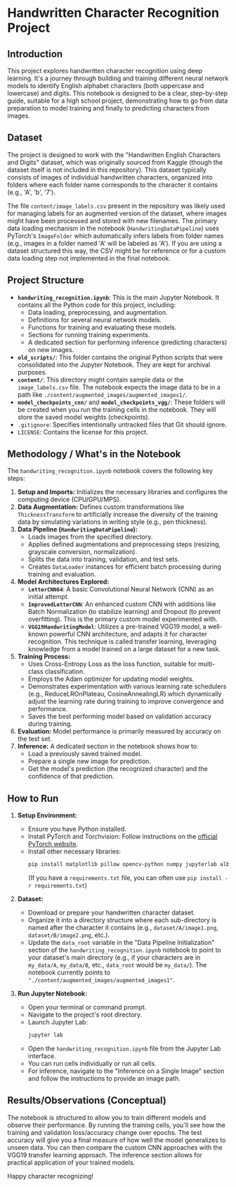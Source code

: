 # Handwritten Character Recognition Project

## Introduction

This project explores handwritten character recognition using deep learning. It's a journey through building and training different neural network models to identify English alphabet characters (both uppercase and lowercase) and digits. This notebook is designed to be a clear, step-by-step guide, suitable for a high school project, demonstrating how to go from data preparation to model training and finally to predicting characters from images.

## Dataset

The project is designed to work with the "Handwritten English Characters and Digits" dataset, which was originally sourced from Kaggle (though the dataset itself is not included in this repository). This dataset typically consists of images of individual handwritten characters, organized into folders where each folder name corresponds to the character it contains (e.g., 'A', 'b', '7').

The file `content/image_labels.csv` present in the repository was likely used for managing labels for an augmented version of the dataset, where images might have been processed and stored with new filenames. The primary data loading mechanism in the notebook (`HandwritingDataPipeline`) uses PyTorch's `ImageFolder` which automatically infers labels from folder names (e.g., images in a folder named 'A' will be labeled as 'A'). If you are using a dataset structured this way, the CSV might be for reference or for a custom data loading step not implemented in the final notebook.

## Project Structure

*   **`handwriting_recognition.ipynb`**: This is the main Jupyter Notebook. It contains all the Python code for this project, including:
    *   Data loading, preprocessing, and augmentation.
    *   Definitions for several neural network models.
    *   Functions for training and evaluating these models.
    *   Sections for running training experiments.
    *   A dedicated section for performing inference (predicting characters) on new images.
*   **`old_scripts/`**: This folder contains the original Python scripts that were consolidated into the Jupyter Notebook. They are kept for archival purposes.
*   **`content/`**: This directory might contain sample data or the `image_labels.csv` file. The notebook expects the image data to be in a path like `./content/augmented_images/augmented_images1/`.
*   **`model_checkpoints_cnn/`** and **`model_checkpoints_vgg/`**: These folders will be created when you run the training cells in the notebook. They will store the saved model weights (checkpoints).
*   `.gitignore`: Specifies intentionally untracked files that Git should ignore.
*   `LICENSE`: Contains the license for this project.

## Methodology / What's in the Notebook

The `handwriting_recognition.ipynb` notebook covers the following key steps:

1.  **Setup and Imports:** Initializes the necessary libraries and configures the computing device (CPU/GPU/MPS).
2.  **Data Augmentation:** Defines custom transformations like `ThicknessTransform` to artificially increase the diversity of the training data by simulating variations in writing style (e.g., pen thickness).
3.  **Data Pipeline (`HandwritingDataPipeline`):**
    *   Loads images from the specified directory.
    *   Applies defined augmentations and preprocessing steps (resizing, grayscale conversion, normalization).
    *   Splits the data into training, validation, and test sets.
    *   Creates `DataLoader` instances for efficient batch processing during training and evaluation.
4.  **Model Architectures Explored:**
    *   **`LetterCNN64`**: A basic Convolutional Neural Network (CNN) as an initial attempt.
    *   **`ImprovedLetterCNN`**: An enhanced custom CNN with additions like Batch Normalization (to stabilize learning) and Dropout (to prevent overfitting). This is the primary custom model experimented with.
    *   **`VGG19HandwritingModel`**: Utilizes a pre-trained VGG19 model, a well-known powerful CNN architecture, and adapts it for character recognition. This technique is called transfer learning, leveraging knowledge from a model trained on a large dataset for a new task.
5.  **Training Process:**
    *   Uses Cross-Entropy Loss as the loss function, suitable for multi-class classification.
    *   Employs the Adam optimizer for updating model weights.
    *   Demonstrates experimentation with various learning rate schedulers (e.g., ReduceLROnPlateau, CosineAnnealingLR) which dynamically adjust the learning rate during training to improve convergence and performance.
    *   Saves the best performing model based on validation accuracy during training.
6.  **Evaluation:** Model performance is primarily measured by accuracy on the test set.
7.  **Inference:** A dedicated section in the notebook shows how to:
    *   Load a previously saved trained model.
    *   Prepare a single new image for prediction.
    *   Get the model's prediction (the recognized character) and the confidence of that prediction.

## How to Run

1.  **Setup Environment:**
    *   Ensure you have Python installed.
    *   Install PyTorch and Torchvision: Follow instructions on the [official PyTorch website](https://pytorch.org/).
    *   Install other necessary libraries:
        ```bash
        pip install matplotlib pillow opencv-python numpy jupyterlab albumentations
        ```
        (If you have a `requirements.txt` file, you can often use `pip install -r requirements.txt`)

2.  **Dataset:**
    *   Download or prepare your handwritten character dataset.
    *   Organize it into a directory structure where each sub-directory is named after the character it contains (e.g., `dataset/A/image1.png`, `dataset/B/image2.png`, etc.).
    *   Update the `data_root` variable in the "Data Pipeline Initialization" section of the `handwriting_recognition.ipynb` notebook to point to your dataset's main directory (e.g., if your characters are in `my_data/A`, `my_data/B`, etc., `data_root` would be `my_data/`). The notebook currently points to `"./content/augmented_images/augmented_images1"`.

3.  **Run Jupyter Notebook:**
    *   Open your terminal or command prompt.
    *   Navigate to the project's root directory.
    *   Launch Jupyter Lab:
        ```bash
        jupyter lab
        ```
    *   Open the `handwriting_recognition.ipynb` file from the Jupyter Lab interface.
    *   You can run cells individually or run all cells.
    *   For inference, navigate to the "Inference on a Single Image" section and follow the instructions to provide an image path.

## Results/Observations (Conceptual)

The notebook is structured to allow you to train different models and observe their performance. By running the training cells, you'll see how the training and validation loss/accuracy change over epochs. The test accuracy will give you a final measure of how well the model generalizes to unseen data. You can then compare the custom CNN approaches with the VGG19 transfer learning approach. The inference section allows for practical application of your trained models.

Happy character recognizing!
